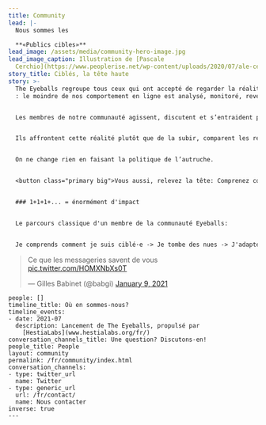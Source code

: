 ```yaml
---
title: Community
lead: |-
  Nous sommes les

  **«Publics cibles»**
lead_image: /assets/media/community-hero-image.jpg
lead_image_caption: Illustration de [Pascale
  Cerchio](https://www.peoplerise.net/wp-content/uploads/2020/07/ale-cerchio.png)
story_title: Ciblés, la tête haute
story: >-
  The Eyeballs regroupe tous ceux qui ont accepté de regarder la réalité en face
  : le moindre de nos comportement en ligne est analysé, monitoré, revendu.


  Les membres de notre communauté agissent, discutent et s’entraident pour comprendre par qui et comment leurs données sont utilisées contre eux.


  Ils affrontent cette réalité plutôt que de la subir, comparent les résultats qu’ils obtiennent et dénoncent les biais algorithmiques.


  On ne change rien en faisant la politique de l’autruche.


  <button class="primary big">Vous aussi, relevez la tête: Comprenez comment vous êtes ciblé·e</button>


  ### 1+1+1+... = énormément d'impact


  Le parcours classique d'un membre de la communauté Eyeballs:


  Je comprends comment je suis ciblé·e -> Je tombe des nues -> J'adapte mon comportement en ligne -> J'en parle autour de moi -> Mon entourage comprend, s'adapte et en parle -> Les mauvaises pratiques numériques ne sont plus acceptées -> Les plateformes "propres" sont plebiscitées et les autres boycottées (souvenez-vous de la [fronde contre Whatsapp](https://www.bfmtv.com/tech/tout-comprendre-pourquoi-les-nouvelles-regles-de-whats-app-provoquent-un-tolle-chez-les-utilisateurs_AN-202101110169.html) et de l'[exode vers Signal](https://www.zdnet.fr/actualites/signal-un-record-de-47-millions-de-telechargements-en-deux-semaines-39916531.htm)) -> Nous vivons tous heureux dans un monde numérique assaini!


  ```

  <blockquote class="twitter-tweet"><p lang="fr" dir="ltr">Ce que les messageries savent de vous <a href="https://t.co/HOMXNbXs0T">pic.twitter.com/HOMXNbXs0T</a></p>&mdash; Gilles Babinet (@babgi) <a href="https://twitter.com/babgi/status/1348003104856399873?ref_src=twsrc%5Etfw">January 9, 2021</a></blockquote> <script async src="https://platform.twitter.com/widgets.js" charset="utf-8"></script>

  ```
people: []
timeline_title: Où en sommes-nous?
timeline_events:
  - date: 2021-07
    description: Lancement de The Eyeballs, propulsé par
      [HestiaLabs](www.hestialabs.org/fr/)
conversation_channels_title: Une question? Discutons-en!
people_title: People
layout: community
permalink: /fr/community/index.html
conversation_channels:
  - type: twitter_url
    name: Twitter
  - type: generic_url
    url: /fr/contact/
    name: Nous contacter
inverse: true
---
```

